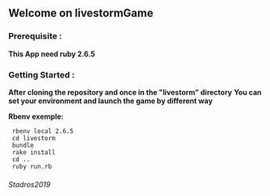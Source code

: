 ## Welcome on livestormGame ##


### Prerequisite : ###

**This App need ruby 2.6.5**

### Getting Started : ###

**After cloning the repository and once in the "livestorm" directory**
**You can set your environment and launch the game by different way**

**Rbenv exemple:**
```
 rbenv local 2.6.5
 cd livestorm
 bundle
 rake install
 cd ..
 ruby run.rb
```


###### Stadros2019 ######
